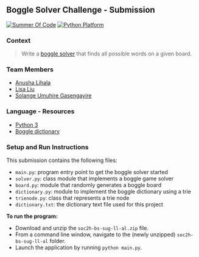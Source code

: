 ## Boggle Solver Challenge - Submission

[![Summer Of Code](https://img.shields.io/badge/project-summer%20of%20code-F03697.svg)][1]
[![Python Platform](https://img.shields.io/badge/platform-python-4280B1.svg)][2]

### Context

> Write a [boggle solver][3] that finds all possible words on a given board.

### Team Members

- [Anusha Lihala][4]
- [Lisa Liu][5]
- [Solange Umuhire Gasengayire][6]

### Language - Resources

- [Python 3][2]
- [Boggle dictionary][7]

### Setup and Run Instructions

This submission contains the following files:
- `main.py`: program entry point to get the boggle solver started
- `solver.py`: class module that implements a boggle game solver
- `board.py`: module that randomly generates a boggle board
- `dictionary.py`: module to implement the boggle dictionary using a trie
- `trienode.py`: class that represents a trie node
- `dictionary.txt`: the dictionary text file used for this project

**To run the program:**
- Download and unzip the `soc2h-bs-sug-ll-al.zip` file.
- From a command line window, navigate to the (newly unzipped) `soc2h-bs-sug-ll-al` folder.
- Launch the application by running `python main.py`.


[1]: https://github.com/1millionwomentotech/toolkitten/tree/master/summer-of-code
[2]: https://www.python.org/getit/
[3]: https://github.com/1millionwomentotech/toolkitten/blob/master/summer-of-code/week-02/wk2-hackathon-submissions/hackathon-challenge-boggle-solver.md
[4]: https://github.com/anushalihala
[5]: https://github.com/lisaisfabu
[6]: https://github.com/SolangeUG
[7]: https://raw.githubusercontent.com/jonbcard/scrabble-bot/master/src/dictionary.txt